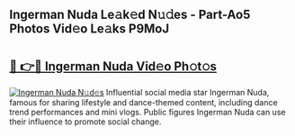 ## Ingerman Nuda Le𝚊k𝚎d N𝚞𝚍es - Part-Ao5 Photos Vid𝚎o Le𝚊ks P9MoJ

# <h2><a href="http://fbbqwa.evod.top/?m=Ingerman+Nuda">🔗 👉🔴 Ingerman Nuda Vid𝚎o Ph𝚘t𝚘s</a></h2>

[![Ingerman Nuda N𝚞d𝚎s](https://i.imgur.com/8V9OHl7.gif)](http://fbbqwa.evod.top/?m=Ingerman+Nuda)
Influential social media star Ingerman Nuda, famous for sharing lifestyle and dance-themed content, including dance trend performances and mini vlogs. Public figures Ingerman Nuda can use their influence to promote social change. 
